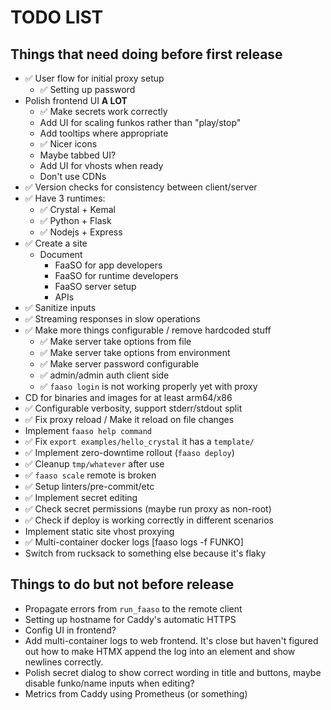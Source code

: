 # TODO LIST

## Things that need doing before first release

* ✅ User flow for initial proxy setup
  * ✅ Setting up password
* Polish frontend UI **A LOT**
  * ✅ Make secrets work correctly
  * Add UI for scaling funkos rather than "play/stop"
  * Add tooltips where appropriate
  * ✅ Nicer icons
  * Maybe tabbed UI?
  * Add UI for vhosts when ready
  * Don't use CDNs
* ✅ Version checks for consistency between client/server
* ✅ Have 3 runtimes:
  * ✅ Crystal + Kemal
  * ✅ Python + Flask
  * ✅ Nodejs + Express
* ✅ Create a site
  * Document
    * FaaSO for app developers
    * FaaSO for runtime developers
    * FaaSO server setup
    * APIs
* ✅ Sanitize inputs
* ✅ Streaming responses in slow operations
* ✅ Make more things configurable / remove hardcoded stuff
  * ✅ Make server take options from file
  * ✅ Make server take options from environment
  * ✅ Make server password configurable
  * ✅ admin/admin auth client side
  * ✅ `faaso login` is not working properly yet with proxy
* CD for binaries and images for at least arm64/x86
* ✅ Configurable verbosity, support stderr/stdout split
* ✅ Fix proxy reload / Make it reload on file changes
* Implement `faaso help command`
* ✅ Fix `export examples/hello_crystal` it has a `template/`
* ✅ Implement zero-downtime rollout (`faaso deploy`)
* ✅ Cleanup `tmp/whatever` after use
* ✅ `faaso scale` remote is broken
* ✅ Setup linters/pre-commit/etc
* ✅ Implement secret editing
* ✅ Check secret permissions (maybe run proxy as non-root)
* ✅ Check if deploy is working correctly in different scenarios
* Implement static site vhost proxying
* ✅ Multi-container docker logs [faaso logs -f FUNKO]
* Switch from rucksack to something else because it's flaky

## Things to do but not before release

* Propagate errors from `run_faaso` to the remote client
* Setting up hostname for Caddy's automatic HTTPS
* Config UI in frontend?
* Add multi-container logs to web frontend. It's close but
  haven't figured out how to make HTMX append the log into
  an element and show newlines correctly.
* Polish secret dialog to show correct wording in title and buttons,
  maybe disable funko/name inputs when editing?
* Metrics from Caddy using Prometheus (or something)
